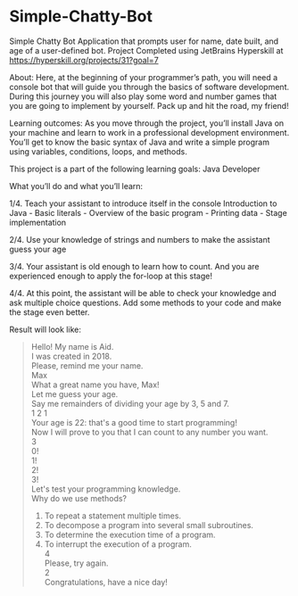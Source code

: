 # Simple-Chatty-Bot
Simple Chatty Bot Application that prompts user for name, date built, and age of a user-defined bot. Project Completed using JetBrains Hyperskill at https://hyperskill.org/projects/31?goal=7

About:
Here, at the beginning of your programmer’s path, you will need a console bot that will guide you through the basics of software development. During this journey you will also play some word and number games that you are going to implement by yourself. Pack up and hit the road, my friend!

Learning outcomes:
As you move through the project, you’ll install Java on your machine and learn to work in a professional development environment. You’ll get to know the basic syntax of Java and write a simple program using variables, conditions, loops, and methods.

This project is a part of the following learning goals:
Java Developer

What you’ll do and what you’ll learn:

1/4. Teach your assistant to introduce itself in the console
Introduction to Java - Basic literals - Overview of the basic program - Printing data - Stage implementation

2/4. Use your knowledge of strings and numbers to make the assistant guess your age

3/4. Your assistant is old enough to learn how to count. And you are experienced enough to apply the for-loop at this stage!

4/4. At this point, the assistant will be able to check your knowledge and ask multiple choice questions. Add some methods to your code and make the stage even better.

Result will look like:

> Hello! My name is Aid.<br/>
I was created in 2018.<br/>
Please, remind me your name.<br/>
Max<br/>
What a great name you have, Max!<br/>
Let me guess your age.<br/>
Say me remainders of dividing your age by 3, 5 and 7.<br/>
1 2 1<br/>
Your age is 22: that's a good time to start programming!<br/>
Now I will prove to you that I can count to any number you want.<br/>
3<br/>
0!<br/>
1!<br/>
2!<br/>
3!<br/>
Let's test your programming knowledge.<br/>
Why do we use methods?<br/>
> 1. To repeat a statement multiple times.
> 2. To decompose a program into several small subroutines.
> 3. To determine the execution time of a program.
> 4. To interrupt the execution of a program.<br/>
4<br/>
Please, try again.<br/>
2<br/>
Congratulations, have a nice day! 
